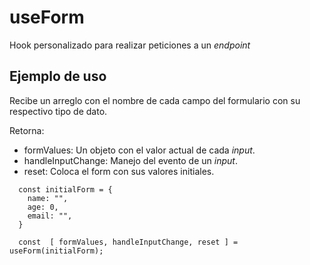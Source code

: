 # useForm

Hook personalizado para realizar peticiones a un _endpoint_

## Ejemplo de uso

Recibe un arreglo con el nombre de cada campo del formulario con su respectivo tipo de dato.

Retorna: 
 - formValues: Un objeto con el valor actual de cada _input_.
 - handleInputChange: Manejo del evento de un _input_.
 - reset: Coloca el form con sus valores initiales.

```
  const initialForm = {
    name: "",
    age: 0,
    email: "",
  }

  const  [ formValues, handleInputChange, reset ] = useForm(initialForm);

```